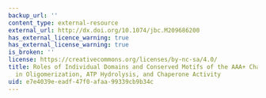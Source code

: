 ```yaml
---
backup_url: ''
content_type: external-resource
external_url: http://dx.doi.org/10.1074/jbc.M209686200
has_external_licence_warning: true
has_external_license_warning: true
is_broken: ''
license: https://creativecommons.org/licenses/by-nc-sa/4.0/
title: Roles of Individual Domains and Conserved Motifs of the AAA+ Chaperone ClpB
  in Oligomerization, ATP Hydrolysis, and Chaperone Activity
uid: e7e4039e-eadf-47f0-afaa-99339cb9b34c
---
```

